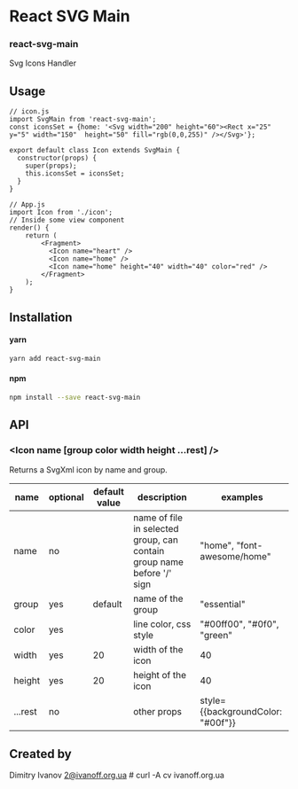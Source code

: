 # React SVG Main

### react-svg-main

Svg Icons Handler

## Usage

```
// icon.js
import SvgMain from 'react-svg-main';
const iconsSet = {home: '<Svg width="200" height="60"><Rect x="25" y="5" width="150"  height="50" fill="rgb(0,0,255)" /></Svg>'};

export default class Icon extends SvgMain {
  constructor(props) {
    super(props);
    this.iconsSet = iconsSet;
  }
}
```

```
// App.js
import Icon from './icon';
// Inside some view component
render() {
    return (
        <Fragment>
          <Icon name="heart" />
          <Icon name="home" />
          <Icon name="home" height="40" width="40" color="red" />
        </Fragment>
    );
}

```

## Installation

#### yarn

```bash
yarn add react-svg-main
```

#### npm

```bash
npm install --save react-svg-main
```

## API

### <Icon name [group color width height ...rest] />

Returns a SvgXml icon by name and group.

 name | optional | default value | description | examples
------|----------|---------------|-------------|---------
name | no |  | name of file in selected group, can contain group name before '/' sign | "home", "font-awesome/home"
group | yes | default | name of the group | "essential"
color | yes | | line color, css style | "#00ff00", "#0f0", "green"
width | yes | 20 | width of the icon | 40
height | yes | 20 | height of the icon | 40
...rest | no | | other props | style={{backgroundColor: "#00f"}}

## Created by

Dimitry Ivanov <2@ivanoff.org.ua> # curl -A cv ivanoff.org.ua
